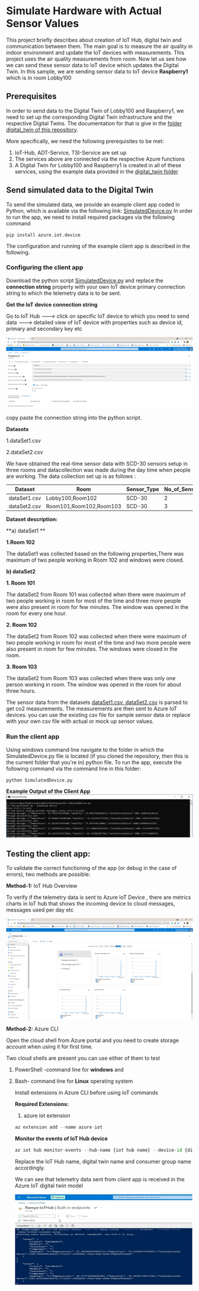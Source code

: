 # Simulate Hardware with Actual Sensor Values

This project briefly describes about creation of IoT Hub, digital twin and communication between them. The main goal is to measure the air quality in indoor environment and update the IoT devices with measurements. This project uses the air quality measurements from room. Now let us see how we can send these sensor data to IoT device which updates the Digital Twin.
In this sample, we are sending sensor data to IoT device **Raspberry1** which is in room Lobby100
## Prerequisites

In order to send data to the Digital Twin of Lobby100 and Raspberry1, we need to set up the corresponding Digital Twin infrastructure and the respective Digital Twins. The documentation for that is give in the [folder digital_twin of this repository](https://github.com/derlehner/IndoorAirQuality_DigitalTwin_Exemplar/tree/main/digital_twin).

More specifically, we need the following prerequisites to be met:
1. IoT-Hub, ADT-Service, TSI-Service are set up
2. The services above are connected via the respective Azure functions
3. A Digital Twin for Lobby100 and Raspberry1 is created in all of these services, using the example data provided in the [digital_twin folder](https://github.com/derlehner/IndoorAirQuality_DigitalTwin_Exemplar/tree/main/digital_twin)

## Send simulated data to the Digital Twin
To send the simulated data, we provide an example client app coded in Python, which is available via the following link: [SimulatedDevice.py](https://github.com/derlehner/IndoorAirQuality_DigitalTwin_Exemplar/blob/main/physical_twin/simulated_hardware/SimulatedDevice.py)
In order to run the app, we need to install required packages via the following command

```
pip install azure.iot.device
```

The configuration and running of the example client app is described in the following.

### Configuring the client app

Download the python script [SimulatedDevice.py](https://github.com/derlehner/IndoorAirQuality_DigitalTwin_Exemplar/blob/main/physical_twin/simulated_hardware/SimulatedDevice.py) and replace the **connection string** property with your own IoT device primary connection string to which the telemetry data is to be sent.

**Get the IoT device connection string**

Go to IoT Hub ---> click on specific IoT device to which you need to send data ---> detailed view of IoT device with properties such as device id, primary and secondary key etc

![IoTconnectionstring](./images/IotDevicePrimaryConnString.png)

copy paste the connection string into the python script.

**Datasets**

1.dataSet1.csv

2.dataSet2.csv

We have obtained the real-time sensor data with SCD-30 sensors setup in three rooms and datacollection was made during the day time when people are working. The data collection set up is as follows :

| Dataset      | Room                    | Sensor_Type | No_of_Sensors | Time_Span |
| ------------ | ----------------------- | ----------- | ------------- | --------- |
| dataSet1.csv | Lobby100,Room102        | SCD-30      | 2             | 6 hours   |
| dataSet2.csv | Room101,Room102,Room103 | SCD-30      | 3             | 5 hours   |

**Dataset description:**

**a) dataSet1 **

**1.Room 102**

The dataSet1 was collected based on the following properties,There was maximum of two people working in Room 102 and windows were closed. 

**b) dataSet2**

**1. Room 101**

The dataSet2 from Room 101 was collected when there were maximum of two people working in room for most of the time and three more people were also present in room for few minutes. The window was opened in the room for every one hour.

**2. Room 102**

The dataSet2 from Room 102 was collected when there were maximum of two people working in room for most of the time and two more people were also present in room for few minutes. The windows were closed in the room.

**3. Room 103**

The dataSet2 from Room 103 was collected when there was only one person working in room. The window was opened in the room for about three hours.

The sensor data from the datasets  [dataSet1.csv, dataSet2.csv](https://github.com/derlehner/IndoorAirQuality_DigitalTwin_Exemplar/tree/main/physical_twin/simulated_hardware) is parsed to get co2 measurements. The  measurements are then sent to Azure IoT devices. you can use the existing csv file for sample sensor data or replace with your own csv file with actual or mock up sensor values.

### Run the client app

Using windows command line navigate to the folder in which the SimulatedDevice.py file is located (if you cloned the repository, then this is the current folder that you're in) python file. To run the app, execute the following command via the command line in this folder:
```python
python SimulatedDevice.py
```
**Example Output of the Client App**
![outputClientApp](./images/SimulatedData_To_IoTDevice1.png)



## Testing the client app:
To validate the correct functioning of the app (or debug in the case of errors), two methods are possible:

**Method-1:** IoT Hub Overview

To verify if the telemetry data is sent to Azure IoT Device , there are metrics charts in IoT hub that shows the incoming device to cloud messages, messages used per day etc

![outputIoTOverview](./images/DataReceived_IotHub.PNG)



**Method-2:** Azure CLI

Open the cloud shell from Azure portal and you need to create storage account when using it for first time.

Two cloud shells are present you can use either of them to test

1. PowerShell -command line for **windows** and 

2. Bash- command line for **Linux** operating system

   Install extensions in Azure CLI before using IoT commands

   **Required Extensions:**

   1. azure iot extension

   ```python
   az extension add --name azure-iot
   ```

   **Monitor the events of IoT Hub device**

   ```python
   az iot hub monitor-events --hub-name {iot hub name} --device-id {digital twin name} --consumer-group {consumer group name of iot hub events}
   ```

   Replace the IoT Hub name, digital twin name and consumer group name accordingly.

   We can see that telemetry data sent from client app is received in the Azure IoT digital twin model

   ![outputAzureCLI](./images/08.jpg)



